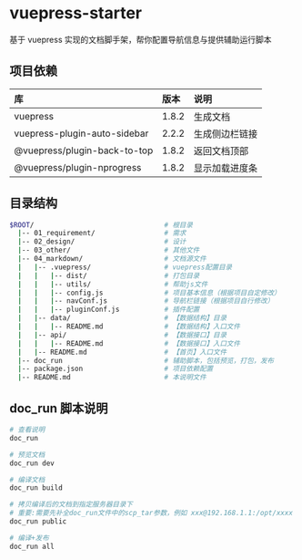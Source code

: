 # vuepress-starter

基于 vuepress 实现的文档脚手架，帮你配置导航信息与提供辅助运行脚本

## 项目依赖

| 库                           | 版本  | 说明           |
| :--------------------------- | :---- | :------------- |
| vuepress                     | 1.8.2 | 生成文档       |
| vuepress-plugin-auto-sidebar | 2.2.2 | 生成侧边栏链接 |
| @vuepress/plugin-back-to-top | 1.8.2 | 返回文档顶部   |
| @vuepress/plugin-nprogress   | 1.8.2 | 显示加载进度条 |



## 目录结构

```bash
$ROOT/                                # 根目录
  |-- 01_requirement/                 # 需求
  |-- 02_design/                      # 设计
  |-- 03_other/                       # 其他文件
  |-- 04_markdown/                    # 文档源文件
  |   |-- .vuepress/                  # vuepress配置目录
  |   |   |-- dist/                   # 打包目录
  |   |   |-- utils/                  # 帮助js文件
  |   |   |-- config.js               # 项目基本信息（根据项目自定修改）
  |   |   |-- navConf.js              # 导航栏链接（根据项目自行修改）
  |   |   |-- pluginConf.js           # 插件配置
  |   |-- data/                       # 【数据结构】目录
  |   |   |-- README.md               # 【数据结构】入口文件
  |   |-- api/                        # 【数据接口】目录
  |   |   |-- README.md               # 【数据接口】入口文件
  |   |-- README.md                   # 【首页】入口文件
  |-- doc_run                         # 辅助脚本，包括预览，打包，发布
  |-- package.json                    # 项目依赖配置
  |-- README.md                       # 本说明文件
```

## doc_run 脚本说明

```bash
# 查看说明
doc_run

# 预览文档
doc_run dev

# 编译文档
doc_run build

# 拷贝编译后的文档到指定服务器目录下
# 重要:需要先补全doc_run文件中的scp_tar参数，例如 xxx@192.168.1.1:/opt/xxxx 
doc_run public

# 编译+发布
doc_run all
```